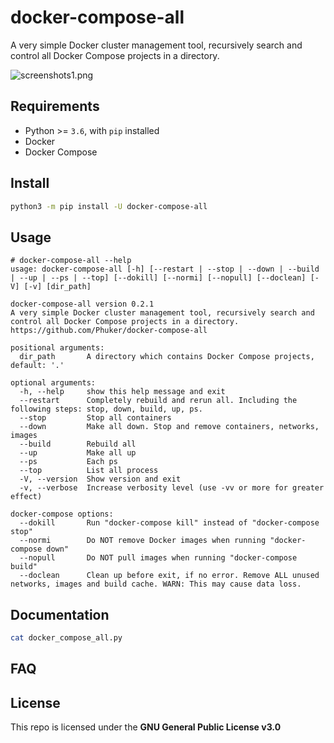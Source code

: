 # docker-compose-all

A very simple Docker cluster management tool, recursively search and control all Docker Compose projects in a directory.

![screenshots1.png](./screenshots/screenshot1.png)

## Requirements

- Python >= `3.6`, with `pip` installed
- Docker
- Docker Compose

## Install

```bash
python3 -m pip install -U docker-compose-all
```

## Usage

```console
# docker-compose-all --help
usage: docker-compose-all [-h] [--restart | --stop | --down | --build | --up | --ps | --top] [--dokill] [--normi] [--nopull] [--doclean] [-V] [-v] [dir_path]

docker-compose-all version 0.2.1
A very simple Docker cluster management tool, recursively search and control all Docker Compose projects in a directory.
https://github.com/Phuker/docker-compose-all

positional arguments:
  dir_path       A directory which contains Docker Compose projects, default: '.'

optional arguments:
  -h, --help     show this help message and exit
  --restart      Completely rebuild and rerun all. Including the following steps: stop, down, build, up, ps.
  --stop         Stop all containers
  --down         Make all down. Stop and remove containers, networks, images
  --build        Rebuild all
  --up           Make all up
  --ps           Each ps
  --top          List all process
  -V, --version  Show version and exit
  -v, --verbose  Increase verbosity level (use -vv or more for greater effect)

docker-compose options:
  --dokill       Run "docker-compose kill" instead of "docker-compose stop"
  --normi        Do NOT remove Docker images when running "docker-compose down"
  --nopull       Do NOT pull images when running "docker-compose build"
  --doclean      Clean up before exit, if no error. Remove ALL unused networks, images and build cache. WARN: This may cause data loss.
```

## Documentation

```bash
cat docker_compose_all.py
```

## FAQ


## License

This repo is licensed under the **GNU General Public License v3.0**

